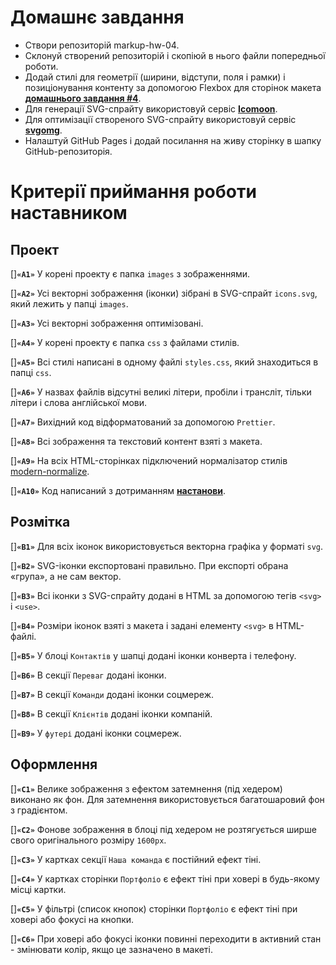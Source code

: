 # Домашнє завдання

- Створи репозиторій markup-hw-04.
- Склонуй створений репозиторій і скопіюй в нього файли попередньої роботи.
- Додай стилі для геометрії (ширини, відступи, поля і рамки) і позиціонування контенту за допомогою Flexbox для сторінок макета **[домашнього завдання #4](https://www.figma.com/file/PFVOE0l8evZPWdKBAuvdC6/Web-Studio-(Version-2.1)-(Copy)?node-id=1%3A493)**.
- Для генерації SVG-спрайту використовуй сервіс **[Icomoon](https://icomoon.io/)**.
- Для оптимізації створеного SVG-спрайту використовуй сервіс **[svgomg](https://jakearchibald.github.io/svgomg/)**.
- Налаштуй GitHub Pages і додай посилання на живу сторінку в шапку GitHub-репозиторія.

# Критерії приймання роботи наставником

## Проект

[]**`«A1»`** У корені проекту є папка `images` з зображеннями.

[]**`«A2»`** Усі векторні зображення (іконки) зібрані в SVG-спрайт `icons.svg`, який лежить у папці `images`.

[]**`«A3»`** Усі векторні зображення оптимізовані.

[]**`«A4»`** У корені проекту є папка `css` з файлами стилів.

[]**`«A5»`** Всі стилі написані в одному файлі `styles.css`, який знаходиться в папці `css`.

[]**`«A6»`** У назвах файлів відсутні великі літери, пробіли і трансліт, тільки літери і слова англійської мови.

[]**`«A7»`** Вихідний код відформатований за допомогою `Prettier`.

[]**`«A8»`** Всі зображення та текстовий контент взяті з макета.

[]**`«A9»`** На всіх HTML-сторінках підключений нормалізатор стилів [modern-normalize](https://github.com/sindresorhus/modern-normalize).

[]**`«A10»`** Код написаний з дотриманням **[настанови](https://codeguide.co/)**.

## Розмітка

[]**`«B1»`** Для всіх іконок використовується векторна графіка у форматі `svg`.

[]**`«B2»`** SVG-іконки експортовані правильно. При експорті обрана «група», а не сам вектор.

[]**`«B3»`** Всі іконки з SVG-спрайту додані в HTML за допомогою тегів `<svg>` і `<use>`.

[]**`«B4»`** Розміри іконок взяті з макета і задані елементу `<svg>` в HTML-файлі.

[]**`«B5»`** У блоці `Контактів` у шапці додані іконки конверта і телефону.

[]**`«B6»`** В секції `Переваг` додані іконки.

[]**`«B7»`** В секції `Команди` додані іконки соцмереж.

[]**`«B8»`** В секції `Клієнтів` додані іконки компаній.

[]**`«B9»`** У `футері` додані іконки соцмереж.

## Оформлення

[]**`«C1»`** Велике зображення з ефектом затемнення (під хедером) виконано як фон. Для затемнення використовується багатошаровий фон з градієнтом.

[]**`«C2»`** Фонове зображення в блоці під хедером не розтягується ширше свого оригінального розміру `1600рх`.

[]**`«C3»`** У картках секції `Наша команда` є постійний ефект тіні.

[]**`«C4»`** У картках сторінки `Портфоліо` є ефект тіні при ховері в будь-якому місці картки.

[]**`«C5»`** У фільтрі (список кнопок) сторінки `Портфоліо` є ефект тіні при ховері або фокусі на кнопки.

[]**`«C6»`** При ховері або фокусі іконки повинні переходити в активний стан - змінювати колір, якщо це зазначено в макеті.
